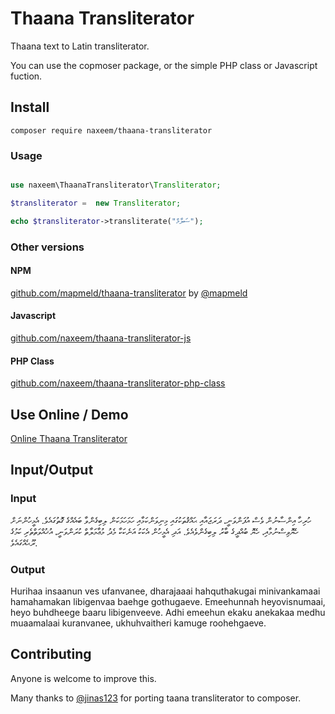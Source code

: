 # Thaana Transliterator

Thaana text to Latin transliterator.

You can use the copmoser package, or the simple PHP class or Javascript fuction.

## Install

```bash/shell
composer require naxeem/thaana-transliterator
```

### Usage

```php

use naxeem\ThaanaTransliterator\Transliterator;

$transliterator =  new Transliterator;

echo $transliterator->transliterate("ސަލާމް");

```
### Other versions

#### NPM
[github.com/mapmeld/thaana-transliterator](https://github.com/mapmeld/thaana-transliterator) by [@mapmeld](https://github.com/mapmeld)

#### Javascript
[github.com/naxeem/thaana-transliterator-js](https://github.com/naxeem/thaana-transliterator-js)

#### PHP Class
[github.com/naxeem/thaana-transliterator-php-class](https://github.com/naxeem/thaana-transliterator-php-class)

## Use Online / Demo

[Online Thaana Transliterator](https://www.naxeem.com/lab/thaana-transliterator/)

## Input/Output

### Input

ހުރިހާ އިންސާނުން ވެސް އުފަންވަނީ، ދަރަޖައާއި ޙައްޤުތަކުގައި މިނިވަންކަމާއި ހަމަހަމަކަން ލިބިގެންވާ ބައެއްގެ ގޮތުގައެވެ. އެމީހުންނަށް ހެޔޮވިސްނުމާއި، ހެޔޮ ބުއްދީގެ ބާރު ލިބިގެންވެއެވެ. އަދި އެމީހުން އެކަކު އަނެކަކާ މެދު މުޢާމަލާތް ކުރަންވަނީ، އުޚުއްވަތްތެރި ކަމުގެ ރޫޙެއްގައެވެ.

### Output

Hurihaa insaanun ves ufanvanee, dharajaaai hahquthakugai minivankamaai hamahamakan libigenvaa baehge gothugaeve. Emeehunnah heyovisnumaai, heyo buhdheege baaru libigenveeve. Adhi emeehun ekaku anekakaa medhu muaamalaai kuranvanee, ukhuhvaitheri kamuge roohehgaeve.

## Contributing

Anyone is welcome to improve this.

Many thanks to [@jinas123](https://github.com/jinas123) for porting taana transliterator to composer.